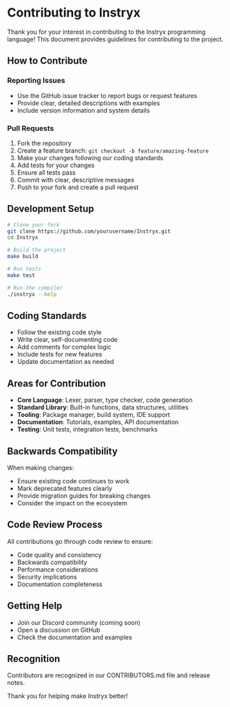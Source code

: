 # Contributing to Instryx

Thank you for your interest in contributing to the Instryx programming language! This document provides guidelines for contributing to the project.

## How to Contribute

### Reporting Issues

- Use the GitHub issue tracker to report bugs or request features
- Provide clear, detailed descriptions with examples
- Include version information and system details

### Pull Requests

1. Fork the repository
2. Create a feature branch: `git checkout -b feature/amazing-feature`
3. Make your changes following our coding standards
4. Add tests for your changes
5. Ensure all tests pass
6. Commit with clear, descriptive messages
7. Push to your fork and create a pull request

## Development Setup

```bash
# Clone your fork
git clone https://github.com/yourusername/Instryx.git
cd Instryx

# Build the project
make build

# Run tests
make test

# Run the compiler
./instryx --help
```

## Coding Standards

- Follow the existing code style
- Write clear, self-documenting code
- Add comments for complex logic
- Include tests for new features
- Update documentation as needed

## Areas for Contribution

- **Core Language**: Lexer, parser, type checker, code generation
- **Standard Library**: Built-in functions, data structures, utilities
- **Tooling**: Package manager, build system, IDE support
- **Documentation**: Tutorials, examples, API documentation
- **Testing**: Unit tests, integration tests, benchmarks

## Backwards Compatibility

When making changes:
- Ensure existing code continues to work
- Mark deprecated features clearly
- Provide migration guides for breaking changes
- Consider the impact on the ecosystem

## Code Review Process

All contributions go through code review to ensure:
- Code quality and consistency
- Backwards compatibility
- Performance considerations
- Security implications
- Documentation completeness

## Getting Help

- Join our Discord community (coming soon)
- Open a discussion on GitHub
- Check the documentation and examples

## Recognition

Contributors are recognized in our CONTRIBUTORS.md file and release notes.

Thank you for helping make Instryx better!